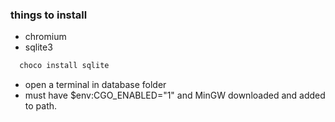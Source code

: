  ### things to install
- chromium
- sqlite3
```bash
  choco install sqlite
  ```
- open a terminal in database folder
- must have  $env:CGO_ENABLED="1" and MinGW downloaded and added to path. 



